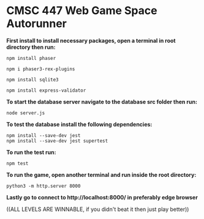 # CMSC 447 Web Game Space Autorunner

**First install to install necessary packages, open a terminal in root directory then run:**

    npm install phaser

    npm i phaser3-rex-plugins

    npm install sqlite3

    npm install express-validator




**To start the database server navigate to the database src folder then run:**

    node server.js




**To test the database install the following dependencies:**

    npm install --save-dev jest
    npm install --save-dev jest supertest





**To run the test run:**  

    npm test




**To run the game, open another terminal and run inside the root directory:**

    python3 -m http.server 8000
    
**Lastly go to connect to http://localhost:8000/ in preferably edge browser**

((ALL LEVELS ARE WINNABLE, if you didn't beat it then just play better))

